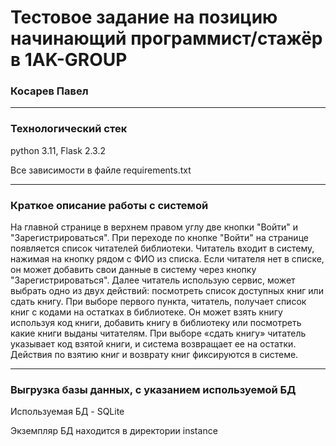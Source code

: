 # Тестовое задание на позицию начинающий программист/стажёр в 1AK-GROUP
### Косарев Павел
___
### Технологический стек
python 3.11, Flask 2.3.2

Все зависимости в файле requirements.txt
___

### Краткое описание работы с системой
На главной странице в верхнем правом углу две кнопки "Войти" и "Зарегистрироваться". При переходе по кнопке "Войти" на странице появляется список читателей библиотеки. Читатель входит в систему, нажимая на кнопку рядом с ФИО из списка. Если читателя нет в списке, он может добавить свои данные в систему через кнопку "Зарегистрироваться". Далее читатель использую сервис, может выбрать одно из двух действий: посмотреть список доступных книг или сдать книгу. При выборе первого пункта, читатель, получает список книг с кодами на остатках в библиотеке. Он может взять книгу используя код книги, добавить книгу в библиотеку или посмотреть какие книги выданы читателям. При выборе «сдать книгу» читатель указывает код взятой книги, и система возвращает ее на остатки. Действия по взятию книг и возврату книг фиксируются в системе.
___
### Выгрузка базы данных, с указанием используемой БД
Используемая БД - SQLite

Экземпляр БД находится в директории instance